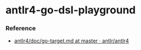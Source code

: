 antlr4-go-dsl-playground
========================
### Reference
- [antlr4/doc/go-target.md at master · antlr/antlr4](https://github.com/antlr/antlr4/blob/master/doc/go-target.md)
